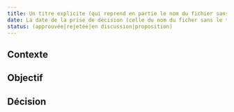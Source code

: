 ```yaml
---
title: Un titre explicite (qui reprend en partie le nom du fichier sans la date)
date: La date de la prise de décision (celle du nom du ficher sans le titre)
status: (approuvée|rejetée|en discussion|proposition)
---
```


## Contexte

## Objectif

## Décision
